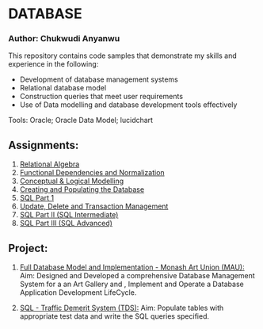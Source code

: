 # DATABASE

### Author:  Chukwudi Anyanwu

This repository contains code samples that demonstrate my skills and  experience in the following:

* Development of database management systems
* Relational database model
* Construction queries that meet user requirements
* Use of Data modelling and database development tools effectively

Tools:  Oracle;  Oracle Data Model;  lucidchart

## Assignments:
1.	[Relational Algebra](https://github.com/Canyanwu/Data-Modeling-Database-Design-Data-Analysis/tree/master/Relational_Algebra)
2.	[Functional Dependencies and Normalization](https://github.com/Canyanwu/Data-Modeling-Database-Design-Data-Analysis/tree/master/Functional%20Dependencies%20and%20Normalization%20)
3.	[Conceptual  & Logical Modelling](https://github.com/Canyanwu/Data-Modeling-Database-Design-Data-Analysis/tree/master/Logical%20Model)
4.	[Creating and Populating the Database](https://github.com/Canyanwu/Data-Modeling-Database-Design-Data-Analysis/tree/master/Creating%20and%20Populating%20the%20Database)
5.	[SQL Part 1](https://github.com/Canyanwu/Data-Modeling-Database-Design-Data-Analysis/tree/master/SQL%20Part%201)
6.	[Update, Delete and Transaction Management](https://github.com/Canyanwu/Data-Modeling-Database-Design-Data-Analysis/tree/master/Update%2C%20Delete%20and%20Transaction%20Management)
7.	[SQL Part II (SQL Intermediate)](https://github.com/Canyanwu/Data-Modeling-Database-Design-Data-Analysis/tree/master/SQL%20Part%20II%20(SQL%20Intermediate))
8.	[SQL Part III (SQL Advanced)](https://github.com/Canyanwu/Data-Modeling-Database-Design-Data-Analysis/tree/master/SQL%20Part%20II%20(SQL%20Intermediate))

## Project:
1.	[Full Database Model and Implementation - Monash Art Union (MAU):](https://github.com/Canyanwu/Data-Modeling-Database-Design-Data-Analysis/tree/master/Full%20Database%20Model%20and%20Implementation)
Aim: 	Designed and Developed a comprehensive Database Management System for a an Art Gallery and , Implement and Operate a Database Application Development LifeCycle.

2.	[SQL - Traffic Demerit System (TDS):](https://github.com/Canyanwu/Data-Modeling-Database-Design-Data-Analysis/tree/master/SQL%20-%20Traffic%20Demerit%20System%20(TDS))
Aim: 	Populate tables with appropriate test data and write the SQL queries specified.
